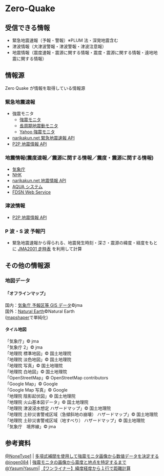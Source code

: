 # Zero-Quake

## 受信できる情報

- 緊急地震速報（予報・警報）※PLUM 法・深発地震含む
- 津波情報（大津波警報・津波警報・津波注意報）
- 地震情報（震度速報・震源に関する情報・震度・震源に関する情報・遠地地震に関する情報）

## 情報源

Zero Quake が情報を取得している情報源

### 緊急地震速報

- 強震モニタ
  - [強震モニタ](http://www.kmoni.bosai.go.jp/)
  - [長周期地震動モニタ](lmoni.bosai.go.jp)
  - [Yahoo 強震モニタ](https://typhoon.yahoo.co.jp/weather/jp/earthquake/kyoshin/)
- [narikakun.net 緊急地震速報 API](https://dev.narikakun.net/doc/eew)
- [P2P 地震情報 API](https://www.p2pquake.net/json_api_v2/)

### 地震情報(震度速報／震源に関する情報／震度・震源に関する情報)

- [気象庁](https://www.jma.go.jp/bosai/map.html?contents=earthquake_map)
- [NHK](https://www.nhk.or.jp/kishou-saigai/earthquake/)
- [narikakun.net 地震情報 API](https://dev.narikakun.net/doc/earthquake)
- [AQUA システム](https://www.hinet.bosai.go.jp/AQUA/aqua_catalogue.php?LANG=ja)
- [FDSN Web Service](https://earthquake.usgs.gov/fdsnws/event/1/)

### 津波情報

- [P2P 地震情報 API](https://www.p2pquake.net/json_api_v2/)

### P 波・S 波 予報円

- 緊急地震速報から得られる、地震発生時刻・深さ・震源の緯度・経度をもとに
  [JMA2001 走時表](https://www.data.jma.go.jp/eqev/data/bulletin/catalog/appendix/trtime/trt_j.html)
  を利用して計算

## その他の情報源

### 地図データ

#### 「オフラインマップ」

国内：[気象庁 予報区等 GIS データ](https://www.data.jma.go.jp/developer/gis.html)©jma  
国外：[Natural Earth](https://www.naturalearthdata.com/downloads/110m-cultural-vectors/)©Natural Earth  
([mapshaper](https://mapshaper.org/)で単純化)

#### タイル地図

「気象庁」© jma  
「気象庁 2」© jma  
「地理院 標準地図」© 国土地理院  
「地理院 淡色地図」© 国土地理院  
「地理院 写真」© 国土地理院  
「地理院 白地図」© 国土地理院  
「OpenStreetMap」© OpenStreetMap contributors  
「Google Map」© Google  
「Google Map 写真」© Google  
「地理院 陰影起伏図」© 国土地理院  
「地理院 火山基本図データ」© 国土地理院  
「地理院 津波浸水想定 ハザードマップ」© 国土地理院  
「地理院 土砂災害警戒区域（急傾斜地の崩壊） ハザードマップ」© 国土地理院  
「地理院 土砂災害警戒区域（地すべり） ハザードマップ」© 国土地理院  
「気象庁　境界線」© jma

## 参考資料

[@NoneType1](https://twitter.com/NoneType1) |
[多項式補間を使用して強震モニタ画像から数値データを決定する](https://qiita.com/NoneType1/items/a4d2cf932e20b56ca444)  
[@ingen084](https://twitter.com/ingen084) |
[強震モニタの画像から震度と地点を特定するまで](https://qiita.com/ingen084/items/7e91f8da2996972ac586)  
[@YasumiYasumi](https://qiita.com/YasumiYasumi)|
[【ワンライナー】緯度経度から１行で距離計算](https://qiita.com/YasumiYasumi/items/9e8a6f185b00cba8c8bd)
